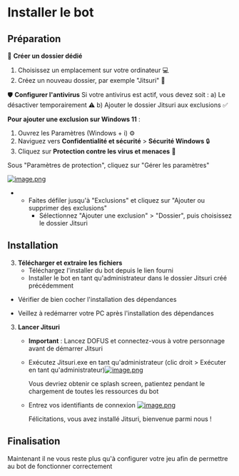 # Installer le bot

## Préparation

📂 **Créer un dossier dédié**

1. Choisissez un emplacement sur votre ordinateur 💻
2. Créez un nouveau dossier, par exemple "Jitsuri" 📁

🛡️ **Configurer l'antivirus**
Si votre antivirus est actif, vous devez soit :
a) Le désactiver temporairement ⚠️
b) Ajouter le dossier Jitsuri aux exclusions ✅

**Pour ajouter une exclusion sur Windows 11** :

1. Ouvrez les Paramètres (Windows + i) ⚙️
2. Naviguez vers **Confidentialité et sécurité** &gt; **Sécurité Windows** 🔒
3. Cliquez sur **Protection contre les virus et menaces** 🦠

Sous "Paramètres de protection", cliquez sur "Gérer les paramètres"

[![image.png](https://docs.jitsuri.xyz/uploads/images/gallery/2024-12/scaled-1680-/giIimage.png)](https://docs.jitsuri.xyz/uploads/images/gallery/2024-12/giIimage.png)

- - Faites défiler jusqu'à "Exclusions" et cliquez sur "Ajouter ou supprimer des exclusions"
    - Sélectionnez "Ajouter une exclusion" &gt; "Dossier", puis choisissez le dossier Jitsuri

## Installation

3. **Télécharger et extraire les fichiers**
    - Téléchargez l'installer du bot depuis le lien fourni
    - Installer le bot en tant qu'administrateur dans le dossier Jitsuri créé précédemment

- <p class="callout warning">Vérifier de bien cocher l'installation des dépendances</p>
- <p class="callout warning">Veillez à redémarrer votre PC après l'installation des dépendances
    </p>

3. **Lancer Jitsuri**
    - **Important** : Lancez DOFUS et connectez-vous à votre personnage avant de démarrer Jitsuri
    - Exécutez Jitsuri.exe en tant qu'administrateur (clic droit &gt; Exécuter en tant qu'administrateur)[![image.png](https://docs.jitsuri.xyz/uploads/images/gallery/2024-12/scaled-1680-/8juimage.png)](https://docs.jitsuri.xyz/uploads/images/gallery/2024-12/8juimage.png)<p class="callout info">Vous devriez obtenir ce splash screen, patientez pendant le chargement de toutes les ressources du bot
        </p>
    - Entrez vos identifiants de connexion
        [![image.png](https://docs.jitsuri.xyz/uploads/images/gallery/2024-12/scaled-1680-/BJSimage.png)](https://docs.jitsuri.xyz/uploads/images/gallery/2024-12/BJSimage.png)

        <p class="callout success">Félicitations, vous avez installé Jitsuri, bienvenue parmi nous !</p>

## Finalisation

Maintenant il ne vous reste plus qu'à configurer votre jeu afin de permettre au bot de fonctionner correctement